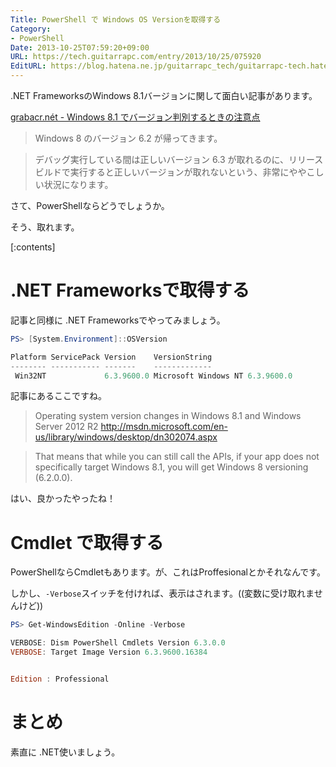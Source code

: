 ```yaml
---
Title: PowerShell で Windows OS Versionを取得する
Category:
- PowerShell
Date: 2013-10-25T07:59:20+09:00
URL: https://tech.guitarrapc.com/entry/2013/10/25/075920
EditURL: https://blog.hatena.ne.jp/guitarrapc_tech/guitarrapc-tech.hatenablog.com/atom/entry/12921228815711297210
---
```


.NET FrameworksのWindows 8.1バージョンに関して面白い記事があります。

[grabacr.nét - Windows 8.1 でバージョン判別するときの注意点](http://grabacr.net/archives/1175)

> Windows 8 のバージョン 6.2 が帰ってきます。

> デバッグ実行している間は正しいバージョン 6.3 が取れるのに、リリース ビルドで実行すると正しいバージョンが取れないという、非常にややこしい状況になります。

さて、PowerShellならどうでしょうか。

そう、取れます。

[:contents]


# .NET Frameworksで取得する

記事と同様に .NET Frameworksでやってみましょう。

```ps1
PS> [System.Environment]::OSVersion

Platform ServicePack Version    VersionString
-------- ----------- -------    -------------
 Win32NT             6.3.9600.0 Microsoft Windows NT 6.3.9600.0
```

記事にあるここですね。

> Operating system version changes in Windows 8.1 and Windows Server 2012 R2
> http://msdn.microsoft.com/en-us/library/windows/desktop/dn302074.aspx

> That means that while you can still call the APIs, if your app does not specifically target Windows 8.1, you will get Windows 8 versioning (6.2.0.0).


はい、良かったやったね！

# Cmdlet で取得する

PowerShellならCmdletもあります。が、これはProffesionalとかそれなんです。

しかし、`-Verbose`スイッチを付ければ、表示はされます。((変数に受け取れませんけど))

```ps1
PS> Get-WindowsEdition -Online -Verbose

VERBOSE: Dism PowerShell Cmdlets Version 6.3.0.0
VERBOSE: Target Image Version 6.3.9600.16384


Edition : Professional
```

# まとめ

素直に .NET使いましょう。
